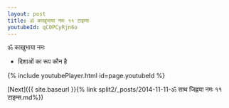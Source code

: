 ```yaml
---
layout: post
title: ॐ काखुभाया नमः ११ टाइम्स
youtubeId: qC0PCyRjn6o
---
```

 
 
 ॐ काखुभाया नमः  
 
 -  दिशाओं का रूप कौन है 
 
  
 
  
 
 
 
 
 
 


{% include youtubePlayer.html id=page.youtubeId %}
 
[Next]({{ site.baseurl }}{% link  split2/_posts/2014-11-11-ॐ साथ जिह्वया नमः ११ टाइम्स.md%})
 
